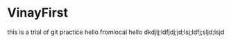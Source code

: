 # VinayFirst

this is a trial of git practice
hello fromlocal
hello dkdjlj;ldfjdj;jd;lsj;ldfj;sljd;lsjd
